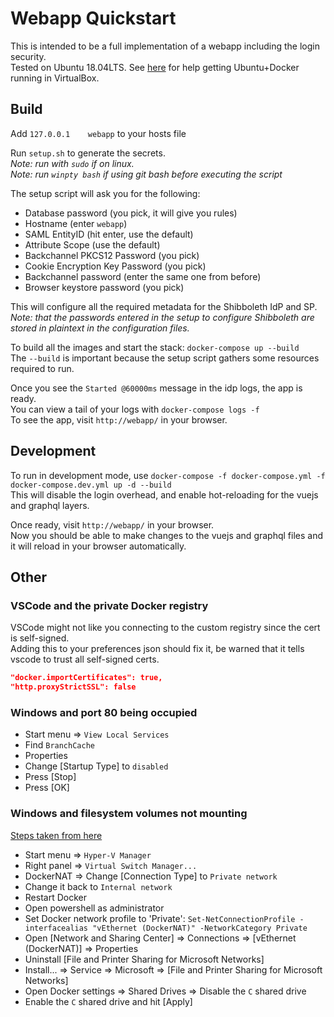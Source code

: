 # Webapp Quickstart

This is intended to be a full implementation of a webapp including the login security.\
Tested on Ubuntu 18.04LTS. See [here](https://gccode.ssc-spc.gc.ca/docker-developer-diaries/docker-vbox/wikis/home) for help getting Ubuntu+Docker running in VirtualBox.

## Build

Add `127.0.0.1	  webapp` to your hosts file

Run `setup.sh` to generate the secrets.\
_Note: run with `sudo` if on linux._\
_Note: run `winpty bash` if using git bash before executing the script_

The setup script will ask you for the following:

- Database password (you pick, it will give you rules)
- Hostname (enter `webapp`)
- SAML EntityID (hit enter, use the default)
- Attribute Scope (use the default)
- Backchannel PKCS12 Password (you pick)
- Cookie Encryption Key Password (you pick)
- Backchannel password (enter the same one from before)
- Browser keystore password (you pick)

This will configure all the required metadata for the Shibboleth IdP and SP.\
_Note: that the passwords entered in the setup to configure Shibboleth are stored in plaintext in the configuration files._

To build all the images and start the stack: `docker-compose up --build`\
The `--build` is important because the setup script gathers some resources required to run.

Once you see the `Started @60000ms` message in the idp logs, the app is ready.\
You can view a tail of your logs with `docker-compose logs -f`\
To see the app, visit `http://webapp/` in your browser.

## Development

To run in development mode, use `docker-compose -f docker-compose.yml -f docker-compose.dev.yml up -d --build`\
This will disable the login overhead, and enable hot-reloading for the vuejs and graphql layers.

Once ready, visit `http://webapp/` in your browser.\
Now you should be able to make changes to the vuejs and graphql files and it will reload in your browser automatically.

## Other

### VSCode and the private Docker registry

VSCode might not like you connecting to the custom registry since the cert is self-signed.\
Adding this to your preferences json should fix it, be warned that it tells vscode to trust all self-signed certs.

```json
"docker.importCertificates": true,
"http.proxyStrictSSL": false
```

### Windows and port 80 being occupied

- Start menu => `View Local Services`
- Find `BranchCache`
- Properties
- Change \[Startup Type\] to `disabled`
- Press \[Stop\]
- Press \[OK\]

### Windows and filesystem volumes not mounting

[Steps taken from here](https://stackoverflow.com/questions/42203488/settings-to-windows-firewall-to-allow-docker-for-windows-to-share-drive/46854772#46854772)

- Start menu => `Hyper-V Manager`
- Right panel => `Virtual Switch Manager...`
- DockerNAT => Change \[Connection Type\] to `Private network`
- Change it back to `Internal network`
- Restart Docker
- Open powershell as administrator
- Set Docker network profile to 'Private': `Set-NetConnectionProfile -interfacealias "vEthernet (DockerNAT)" -NetworkCategory Private`
- Open \[Network and Sharing Center\] => Connections => \[vEthernet \(DockerNAT\)\] => Properties
- Uninstall \[File and Printer Sharing for Microsoft Networks\]
- Install... => Service => Microsoft => \[File and Printer Sharing for Microsoft Networks\]
- Open Docker settings => Shared Drives => Disable the `C` shared drive
- Enable the `C` shared drive and hit \[Apply\]
